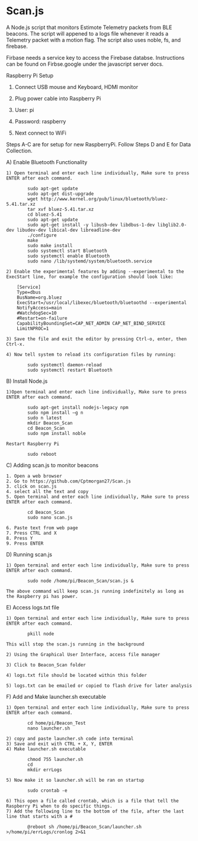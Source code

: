 # Scan.js
A Node.js script that monitors Estimote Telemetry packets from BLE beacons.
The script will appened to a logs file whenever it reads a Telemetry packet with a motion flag.
The script also uses noble, fs, and firebase.

Firbase needs a service key to access the Firebase databse. Instructions can be found on Firbse.google under the javascript server docs.



Raspberry Pi Setup

1. Connect USB mouse and Keyboard, HDMI monitor

2. Plug power cable into Raspberry Pi

3. User: pi

4. Password: raspberry

5. Next connect to WiFi

Steps A-C are for setup for new RaspberryPi. Follow Steps D and E for Data Collection.

A) Enable Bluetooth Functionality

	1) Open terminal and enter each line individually, Make sure to press ENTER after each command.

			sudo apt-get update
			sudo apt-get dist-upgrade
			wget http://www.kernel.org/pub/linux/bluetooth/bluez-5.41.tar.xz
			tar xvf bluez-5.41.tar.xz
			cd bluez-5.41 
			sudo apt-get update
			sudo apt-get install -y libusb-dev libdbus-1-dev libglib2.0-dev libudev-dev libical-dev libreadline-dev
			./configure
			make
			sudo make install
			sudo systemctl start Bluetooth
			sudo systemctl enable Bluetooth
			sudo nano /lib/systemd/system/bluetooth.service
	
	2) Enable the experimental features by adding --experimental to the ExecStart line, for example the configuration should look like:
	
		[Service]
		Type=dbus
		BusName=org.bluez
		ExecStart=/usr/local/libexec/bluetooth/bluetoothd --experimental               
		NotifyAccess=main
		#WatchdogSec=10
		#Restart=on-failure
		CapabilityBoundingSet=CAP_NET_ADMIN CAP_NET_BIND_SERVICE
		LimitNPROC=1

	3) Save the file and exit the editor by pressing Ctrl-o, enter, then Ctrl-x.

	4) Now tell system to reload its configuration files by running:

			sudo systemctl daemon-reload
			sudo systemctl restart Bluetooth

B) Install Node.js

	1)Open terminal and enter each line individually, Make sure to press ENTER after each command.

			sudo apt-get install nodejs-legacy npm
			sudo npm install –g n
			sudo n latest
			mkdir Beacon_Scan
			cd Beacon_Scan
			sudo npm install noble

	Restart Raspberry Pi

			sudo reboot
C) Adding scan.js to monitor beacons
	
	1. Open a web browser
	2. Go to https://github.com/Cptmorgan27/Scan.js 
	3. click on scan.js 
	4. select all the text and copy
	5. Open terminal and enter each line individually, Make sure to press ENTER after each command. 
	
			cd Beacon_Scan
			sudo nano scan.js

	6. Paste text from web page
	7. Press CTRL and X 
	8. Press Y
	9. Press ENTER

D) Running scan.js

	1) Open terminal and enter each line individually, Make sure to press ENTER after each command. 

			sudo node /home/pi/Beacon_Scan/scan.js &

	The above command will keep scan.js running indefinitely as long as the Raspberry pi has power.

E) Access logs.txt file

	1) Open terminal and enter each line individually, Make sure to press ENTER after each command. 

			pkill node

	This will stop the scan.js running in the background

	2) Using the Graphical User Interface, access file manager

	3) Click to Beacon_Scan folder

	4) logs.txt file should be located within this folder

	5) logs.txt can be emailed or copied to flash drive for later analysis 

F) Add and Make launcher.sh executable

	1) Open terminal and enter each line individually, Make sure to press ENTER after each command.
	
			cd home/pi/Beacon_Test
			nano launcher.sh

	2) copy and paste launcher.sh code into terminal 
	3) Save and exit with CTRL + X, Y, ENTER
	4) Make launcher.sh executable

			chmod 755 launcher.sh
			cd
			mkdir errLogs

	5) Now make it so launcher.sh will be ran on startup

			sudo crontab -e

	6) This open a file called crontab, which is a file that tell the Raspberry Pi when to do specific things.
	7) Add the following line to the bottom of the file, after the last line that starts with a #

			@reboot sh /home/pi/Beacon_Scan/launcher.sh >/home/pi/errLogs/cronlog 2>&1

